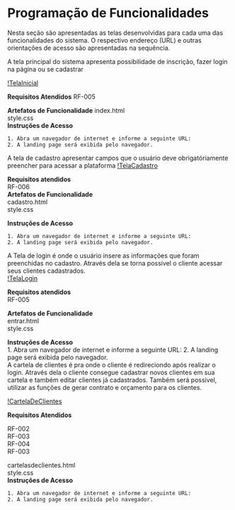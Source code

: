 # Programação de Funcionalidades

Nesta seção são apresentadas as telas desenvolvidas para cada uma das funcionalidades do sistema. O respectivo endereço (URL) e outras orientações de acesso são apresentadas na sequência.

A tela principal do sistema apresenta possibilidade de inscrição, fazer login na página ou se cadastrar

[!TelaInicial](https://github.com/ICEI-PUC-Minas-PMV-ADS/pmv-ads-2022-2-e2-proj-int-t6-gestao-adm-para-prestadores-de-servicos/blob/f1207d31195506e97b3d2ed47b374810bd42ecb3/docs/img/Index.png)

**Requisitos Atendidos**
RF-005


**Artefatos de Funcionalidade**
index.html<br>
style.css<br>
**Instruções de Acesso**

    1. Abra um navegador de internet e informe a seguinte URL:
    2. A landing page será exibida pelo navegador.




A tela de cadastro apresentar campos que o usuário deve obrigatóriamente preencher para acessar a plataforma
[!TelaCadastro](https://github.com/ICEI-PUC-Minas-PMV-ADS/pmv-ads-2022-2-e2-proj-int-t6-gestao-adm-para-prestadores-de-servicos/blob/f1207d31195506e97b3d2ed47b374810bd42ecb3/docs/img/Tela%20Cadastro.png)

**Requisitos atendidos**<br>
RF-006<br>
**Artefatos de Funcionalidade**<br>
cadastro.html<br>
style.css<br>

**Instruções de Acesso**<br>

    1. Abra um navegador de internet e informe a seguinte URL:
    2. A landing page será exibida pelo navegador.


A Tela de login é onde o usuário insere as informações que foram preenchidas no cadastro. Através dela se torna possivel o cliente acessar seus clientes cadastrados.<br>
[!TelaLogin](https://github.com/ICEI-PUC-Minas-PMV-ADS/pmv-ads-2022-2-e2-proj-int-t6-gestao-adm-para-prestadores-de-servicos/blob/f1207d31195506e97b3d2ed47b374810bd42ecb3/docs/img/Login%20Usu%C3%A1rio.png) <br>

**Requisitos atendidos**<br> 
RF-005<br>

**Artefatos de Funcionalidade**<br>
entrar.html<br>
style.css<br>

**Instruções de Acesso**<br>
    1. Abra um navegador de internet e informe a seguinte URL:
    2. A landing page será exibida pelo navegador.
<br>
A cartela de clientes é pra onde o cliente é redireciondo após realizar o login. Através dela o cliente consegue cadastrar novos clientes em sua cartela e também editar clientes já cadastrados. Também será possivel, utilizar as funções de gerar contrato e orçamento para os clientes. <br>

[!CartelaDeClientes](https://github.com/ICEI-PUC-Minas-PMV-ADS/pmv-ads-2022-2-e2-proj-int-t6-gestao-adm-para-prestadores-de-servicos/blob/3ab9f6b61f426b42e829cc887574d0570e58f37b/docs/img/Lista%20de%20Clientes.jpg) <br>

**Requisitos Atendidos**<br>

RF-002	
RF-003	
RF-004	
RF-003

cartelasdeclientes.html<br>
style.css
<br>
**Instruções de Acesso** <br>

    1. Abra um navegador de internet e informe a seguinte URL:
    2. A landing page será exibida pelo navegador.
